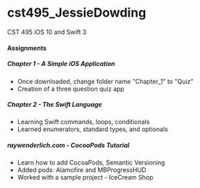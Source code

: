 # cst495_JessieDowding
CST 495 iOS 10 and Swift 3

#### Assignments
##### Chapter 1 - A Simple iOS Application
* Once downloaded, change folder name "Chapter_1" to "Quiz"
* Creation of a three question quiz app

##### Chapter 2 - The Swift Language 
* Learning Swift commands, loops, conditionals
* Learned enumerators, standard types, and optionals

##### raywenderlich.com - CocoaPods Tutorial 
* Learn how to add CocoaPods, Semantic Versioning
* Added pods: Alamofire and MBProgressHUD
* Worked with a sample project - IceCream Shop
